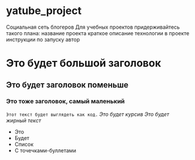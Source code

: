 # yatube_project
Социальная сеть блогеров
Для учебных проектов придерживайтесь такого плана:
название проекта
краткое описание
технологии в проекте
инструкции по запуску
автор

# Это будет большой заголовок
## Это будет заголовок поменьше
### Это тоже заголовок, самый маленький
``` Этот текст будет выглядеть как код. ```
_Это будет курсив_
*Это будет жирный текст*
- Это
- Будет
- Список
- С точечками-буллетами
